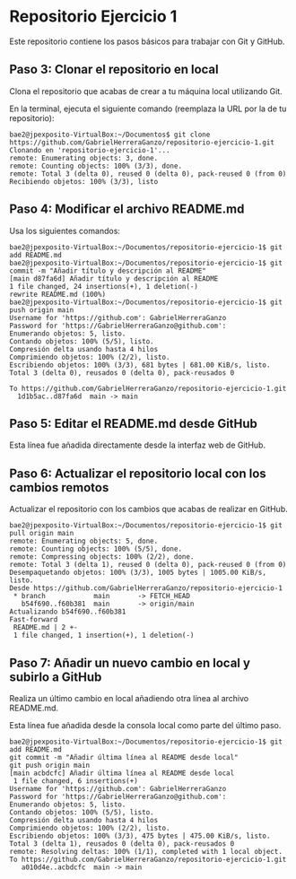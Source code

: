 # Repositorio Ejercicio 1

Este repositorio contiene los pasos básicos para trabajar con Git y GitHub.


## Paso 3: Clonar el repositorio en local

Clona el repositorio que acabas de crear a tu máquina local utilizando Git.

En la terminal, ejecuta el siguiente comando (reemplaza la URL por la de tu repositorio):

```code
bae2@jpexposito-VirtualBox:~/Documentos$ git clone https://github.com/GabrielHerreraGanzo/repositorio-ejercicio-1.git
Clonando en 'repositorio-ejercicio-1'...
remote: Enumerating objects: 3, done.
remote: Counting objects: 100% (3/3), done.
remote: Total 3 (delta 0), reused 0 (delta 0), pack-reused 0 (from 0)
Recibiendo objetos: 100% (3/3), listo
```

##  Paso 4: Modificar el archivo README.md

 Usa los siguientes comandos:

 ```code
bae2@jpexposito-VirtualBox:~/Documentos/repositorio-ejercicio-1$ git add README.md
bae2@jpexposito-VirtualBox:~/Documentos/repositorio-ejercicio-1$ git commit -m "Añadir título y descripción al README"
[main d87fa6d] Añadir título y descripción al README
 1 file changed, 24 insertions(+), 1 deletion(-)
 rewrite README.md (100%)
bae2@jpexposito-VirtualBox:~/Documentos/repositorio-ejercicio-1$ git push origin main
Username for 'https://github.com': GabrielHerreraGanzo
Password for 'https://GabrielHerreraGanzo@github.com': 
Enumerando objetos: 5, listo.
Contando objetos: 100% (5/5), listo.
Compresión delta usando hasta 4 hilos
Comprimiendo objetos: 100% (2/2), listo.
Escribiendo objetos: 100% (3/3), 681 bytes | 681.00 KiB/s, listo.
Total 3 (delta 0), reusados 0 (delta 0), pack-reusados 0

To https://github.com/GabrielHerreraGanzo/repositorio-ejercicio-1.git
   1d1b5ac..d87fa6d  main -> main
```

## Paso 5: Editar el README.md desde GitHub

Esta línea fue añadida directamente desde la interfaz web de GitHub.

## Paso 6: Actualizar el repositorio local con los cambios remotos

Actualizar el repositorio con los cambios que acabas de realizar en GitHub.

```code
bae2@jpexposito-VirtualBox:~/Documentos/repositorio-ejercicio-1$ git pull origin main
remote: Enumerating objects: 5, done.
remote: Counting objects: 100% (5/5), done.
remote: Compressing objects: 100% (2/2), done.
remote: Total 3 (delta 1), reused 0 (delta 0), pack-reused 0 (from 0)
Desempaquetando objetos: 100% (3/3), 1005 bytes | 1005.00 KiB/s, listo.
Desde https://github.com/GabrielHerreraGanzo/repositorio-ejercicio-1
 * branch            main       -> FETCH_HEAD
   b54f690..f60b381  main       -> origin/main
Actualizando b54f690..f60b381
Fast-forward
 README.md | 2 +-
 1 file changed, 1 insertion(+), 1 deletion(-)
```

## Paso 7: Añadir un nuevo cambio en local y subirlo a GitHub

Realiza un último cambio en local añadiendo otra línea al archivo README.md.

Esta línea fue añadida desde la consola local como parte del último paso.

```code
bae2@jpexposito-VirtualBox:~/Documentos/repositorio-ejercicio-1$ git add README.md
git commit -m "Añadir última línea al README desde local"
git push origin main
[main acbdcfc] Añadir última línea al README desde local
 1 file changed, 6 insertions(+)
Username for 'https://github.com': GabrielHerreraGanzo
Password for 'https://GabrielHerreraGanzo@github.com': 
Enumerando objetos: 5, listo.
Contando objetos: 100% (5/5), listo.
Compresión delta usando hasta 4 hilos
Comprimiendo objetos: 100% (2/2), listo.
Escribiendo objetos: 100% (3/3), 475 bytes | 475.00 KiB/s, listo.
Total 3 (delta 1), reusados 0 (delta 0), pack-reusados 0
remote: Resolving deltas: 100% (1/1), completed with 1 local object.
To https://github.com/GabrielHerreraGanzo/repositorio-ejercicio-1.git
   a010d4e..acbdcfc  main -> main
```

